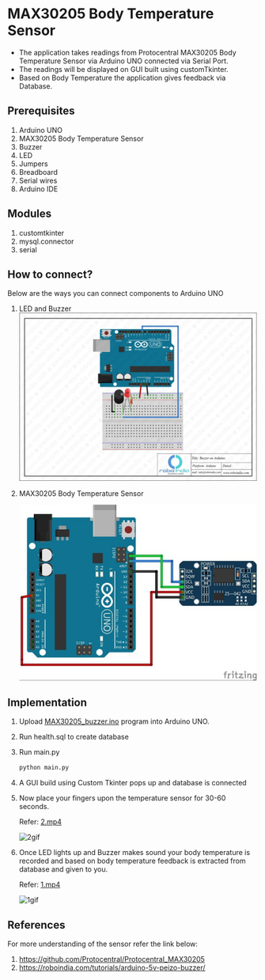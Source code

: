 # MAX30205 Body Temperature Sensor 
- The application takes readings from Protocentral MAX30205 Body Temperature Sensor via Arduino UNO connected via Serial Port.
- The readings will be displayed on GUI built using customTkinter.
- Based on Body Temperature the application gives feedback via Database.

## Prerequisites
1. Arduino UNO
2. MAX30205 Body Temperature Sensor
3. Buzzer
4. LED
5. Jumpers
6. Breadboard
7. Serial wires
8. Arduino IDE

## Modules
1. customtkinter
2. mysql.connector
3. serial

## How to connect?
Below are the ways you can connect components to Arduino UNO
1. LED and Buzzer
   ![img1](https://github.com/praths71018/MAX30205-Arduino-Uno-CustomTK/blob/main/Images/LED%20and%20Buzzer.jpg)
   

2. MAX30205 Body Temperature Sensor
   
   ![img2](https://github.com/praths71018/MAX30205-Arduino-Uno-CustomTK/blob/main/Images/MAX30205.jpeg)

## Implementation
1. Upload [MAX30205_buzzer.ino](https://github.com/praths71018/MAX30205-Arduino-Uno-CustomTK/blob/main/MAX30205_Buzzer/MAX30205_Buzzer.ino) program into Arduino UNO.
2. Run health.sql to create database
3. Run main.py

   ```bash
   python main.py
   ```

4. A GUI build using Custom Tkinter pops up and database is connected
5. Now place your fingers upon the temperature sensor for 30-60 seconds.
   
   Refer: [2.mp4](https://github.com/praths71018/MAX30205-Arduino-Uno-CustomTK/blob/main/Output%20Videos/2.mp4)

   ![2gif](https://github.com/praths71018/MAX30205-Arduino-Uno-CustomTK/blob/main/Output%20Videos/2.gif)
  
5. Once LED lights up and Buzzer makes sound your body temperature is recorded and based on body temperature feedback is extracted from database and given to you.
  
   Refer: [1.mp4](https://github.com/praths71018/MAX30205-Arduino-Uno-CustomTK/blob/main/Output%20Videos/1.mp4)

   ![1gif](https://github.com/praths71018/MAX30205-Arduino-Uno-CustomTK/blob/main/Output%20Videos/1.gif)

## References
For more understanding of the sensor refer the link below:
1. https://github.com/Protocentral/Protocentral_MAX30205
2. https://roboindia.com/tutorials/arduino-5v-peizo-buzzer/
